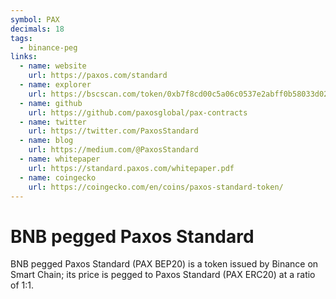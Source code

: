 ```yaml
---
symbol: PAX
decimals: 18
tags:
  - binance-peg
links:
  - name: website
    url: https://paxos.com/standard
  - name: explorer
    url: https://bscscan.com/token/0xb7f8cd00c5a06c0537e2abff0b58033d02e5e094
  - name: github
    url: https://github.com/paxosglobal/pax-contracts
  - name: twitter
    url: https://twitter.com/PaxosStandard
  - name: blog
    url: https://medium.com/@PaxosStandard
  - name: whitepaper
    url: https://standard.paxos.com/whitepaper.pdf
  - name: coingecko
    url: https://coingecko.com/en/coins/paxos-standard-token/
---
```


# BNB pegged Paxos Standard

BNB pegged Paxos Standard (PAX BEP20) is a token issued by Binance on Smart Chain; its price is pegged to Paxos Standard (PAX ERC20) at a ratio of 1:1.
